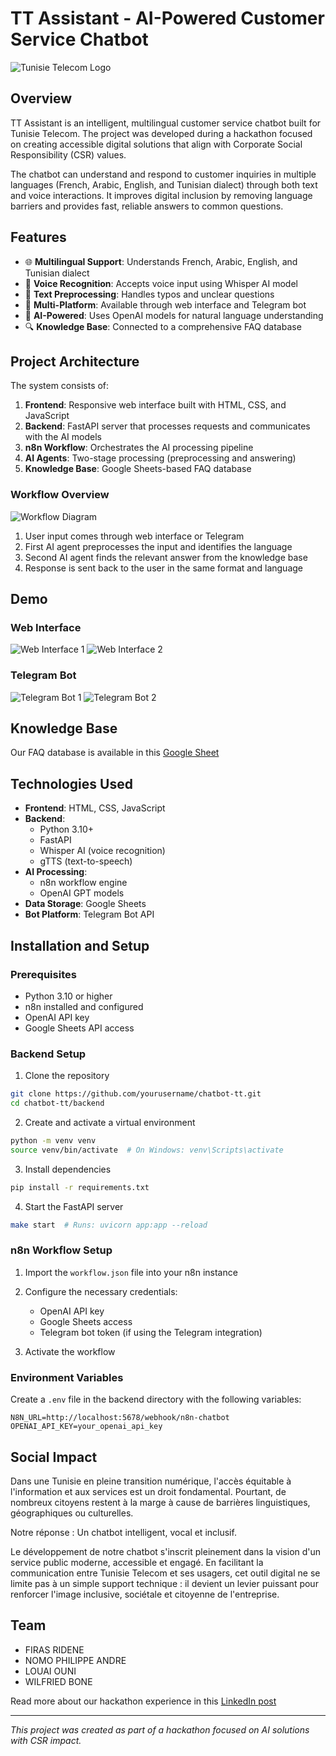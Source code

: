 # TT Assistant - AI-Powered Customer Service Chatbot

![Tunisie Telecom Logo](assets/workflow.png)

## Overview

TT Assistant is an intelligent, multilingual customer service chatbot built for Tunisie Telecom. The project was developed during a hackathon focused on creating accessible digital solutions that align with Corporate Social Responsibility (CSR) values.

The chatbot can understand and respond to customer inquiries in multiple languages (French, Arabic, English, and Tunisian dialect) through both text and voice interactions. It improves digital inclusion by removing language barriers and provides fast, reliable answers to common questions.

## Features

- 🌐 **Multilingual Support**: Understands French, Arabic, English, and Tunisian dialect
- 🎤 **Voice Recognition**: Accepts voice input using Whisper AI model
- 🔄 **Text Preprocessing**: Handles typos and unclear questions
- 📱 **Multi-Platform**: Available through web interface and Telegram bot
- 🤖 **AI-Powered**: Uses OpenAI models for natural language understanding
- 🔍 **Knowledge Base**: Connected to a comprehensive FAQ database

## Project Architecture

The system consists of:

1. **Frontend**: Responsive web interface built with HTML, CSS, and JavaScript
2. **Backend**: FastAPI server that processes requests and communicates with the AI models
3. **n8n Workflow**: Orchestrates the AI processing pipeline
4. **AI Agents**: Two-stage processing (preprocessing and answering)
5. **Knowledge Base**: Google Sheets-based FAQ database

### Workflow Overview

![Workflow Diagram](assets/workflow.png)

1. User input comes through web interface or Telegram
2. First AI agent preprocesses the input and identifies the language
3. Second AI agent finds the relevant answer from the knowledge base
4. Response is sent back to the user in the same format and language

## Demo

### Web Interface

![Web Interface 1](assets/web1.jpeg)
![Web Interface 2](assets/web2.jpeg)

### Telegram Bot

![Telegram Bot 1](assets/telegram1.jpg)
![Telegram Bot 2](assets/telegram2.jpg)

## Knowledge Base

Our FAQ database is available in this [Google Sheet](https://docs.google.com/spreadsheets/d/1CYnQu4ZHmeurehy0tpQ-otsPIDXEkilOkRLFVQ7XviE/edit?gid=355261121#gid=355261121)

## Technologies Used

- **Frontend**: HTML, CSS, JavaScript
- **Backend**: 
  - Python 3.10+
  - FastAPI
  - Whisper AI (voice recognition)
  - gTTS (text-to-speech)
- **AI Processing**: 
  - n8n workflow engine
  - OpenAI GPT models
- **Data Storage**: Google Sheets
- **Bot Platform**: Telegram Bot API

## Installation and Setup

### Prerequisites

- Python 3.10 or higher
- n8n installed and configured
- OpenAI API key
- Google Sheets API access

### Backend Setup

1. Clone the repository
```bash
git clone https://github.com/yourusername/chatbot-tt.git
cd chatbot-tt/backend
```

2. Create and activate a virtual environment
```bash
python -m venv venv
source venv/bin/activate  # On Windows: venv\Scripts\activate
```

3. Install dependencies
```bash
pip install -r requirements.txt
```

4. Start the FastAPI server
```bash
make start  # Runs: uvicorn app:app --reload
```

### n8n Workflow Setup

1. Import the `workflow.json` file into your n8n instance
2. Configure the necessary credentials:
   - OpenAI API key
   - Google Sheets access
   - Telegram bot token (if using the Telegram integration)

3. Activate the workflow

### Environment Variables

Create a `.env` file in the backend directory with the following variables:
```
N8N_URL=http://localhost:5678/webhook/n8n-chatbot
OPENAI_API_KEY=your_openai_api_key
```

## Social Impact

Dans une Tunisie en pleine transition numérique, l'accès équitable à l'information et aux services est un droit fondamental. Pourtant, de nombreux citoyens restent à la marge à cause de barrières linguistiques, géographiques ou culturelles.

Notre réponse : Un chatbot intelligent, vocal et inclusif.

Le développement de notre chatbot s'inscrit pleinement dans la vision d'un service public moderne, accessible et engagé. En facilitant la communication entre Tunisie Telecom et ses usagers, cet outil digital ne se limite pas à un simple support technique : il devient un levier puissant pour renforcer l'image inclusive, sociétale et citoyenne de l'entreprise.

## Team

- FIRAS RIDENE
- NOMO PHILIPPE ANDRE
- LOUAI OUNI
- WILFRIED BONE

Read more about our hackathon experience in this [LinkedIn post](https://www.linkedin.com/posts/firas-ridene_ai-hackathon-csr-activity-7333733843293614081-mq3R)

---

*This project was created as part of a hackathon focused on AI solutions with CSR impact.*

